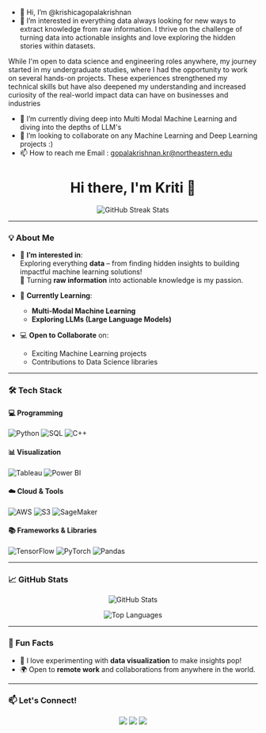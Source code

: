 - 👋 Hi, I’m @krishicagopalakrishnan
- 👀 I’m interested in everything data always looking for new ways to extract knowledge from raw information. I thrive on the challenge of turning data into actionable insights and love exploring the hidden stories within datasets.

While I'm open to data science and engineering roles anywhere, my journey started in my undergraduate studies, where I had the opportunity to work on several hands-on projects. 
These experiences strengthened my technical skills but have also deepened my understanding and increased curiosity of the real-world impact data can have on businesses and industries
- 🌱 I’m currently diving deep into Multi Modal Machine Learning and diving into the depths of LLM's
- 💞️ I’m looking to collaborate on any Machine Learning and Deep Learning projects :)
- 📫 How to reach me 
 Email : gopalakrishnan.kr@northeastern.edu



<h1 align="center">Hi there, I'm Kriti 👋</h1>

<p align="center">
  <img src="https://github-readme-streak-stats.herokuapp.com/?user=krishicagopalakrishnan&theme=radical" alt="GitHub Streak Stats"/>
</p>

---

### 💡 About Me
- 👀 **I’m interested in**:  
  Exploring everything **data** – from finding hidden insights to building impactful machine learning solutions!  
  🌟 Turning **raw information** into actionable knowledge is my passion.  

- 🌱 **Currently Learning**:  
  - **Multi-Modal Machine Learning**  
  - **Exploring LLMs (Large Language Models)**  

- 💻 **Open to Collaborate** on:  
  - Exciting Machine Learning projects  
  - Contributions to Data Science libraries  

---

### 🛠️ Tech Stack

#### 💻 Programming
![Python](https://img.shields.io/badge/-Python-3776AB?style=for-the-badge&logo=python&logoColor=white)
![SQL](https://img.shields.io/badge/-SQL-CC2927?style=for-the-badge&logo=microsoftsqlserver&logoColor=white)
![C++](https://img.shields.io/badge/-C++-00599C?style=for-the-badge&logo=cplusplus&logoColor=white)

#### 📊 Visualization
![Tableau](https://img.shields.io/badge/-Tableau-E97627?style=for-the-badge&logo=tableau&logoColor=white)
![Power BI](https://img.shields.io/badge/-Power%20BI-F2C811?style=for-the-badge&logo=powerbi&logoColor=black)

#### ☁️ Cloud & Tools
![AWS](https://img.shields.io/badge/-AWS-FF9900?style=for-the-badge&logo=amazonaws&logoColor=white)
![S3](https://img.shields.io/badge/-S3-569A31?style=for-the-badge&logo=amazons3&logoColor=white)
![SageMaker](https://img.shields.io/badge/-SageMaker-232F3E?style=for-the-badge&logo=amazonsagemaker&logoColor=white)

#### 📚 Frameworks & Libraries
![TensorFlow](https://img.shields.io/badge/-TensorFlow-FF6F00?style=for-the-badge&logo=tensorflow&logoColor=white)
![PyTorch](https://img.shields.io/badge/-PyTorch-EE4C2C?style=for-the-badge&logo=pytorch&logoColor=white)
![Pandas](https://img.shields.io/badge/-Pandas-150458?style=for-the-badge&logo=pandas&logoColor=white)

---

### 📈 GitHub Stats

<p align="center">
  <img src="https://github-readme-stats.vercel.app/api?username=krishicagopalakrishnan&show_icons=true&theme=radical" alt="GitHub Stats"/>
</p>
<p align="center">
  <img src="https://github-readme-stats.vercel.app/api/top-langs/?username=krishicagopalakrishnan&layout=compact&theme=radical" alt="Top Languages"/>
</p>

---

### 🌟 Fun Facts
- 🎨 I love experimenting with **data visualization** to make insights pop!  
- 🌍 Open to **remote work** and collaborations from anywhere in the world.  

---

### 📫 Let's Connect!

<p align="center">
  <a href="mailto:krishicagopalakrishnan@example.com"><img src="https://img.shields.io/badge/-Email-EA4335?style=for-the-badge&logo=gmail&logoColor=white"/></a>
  <a href="https://linkedin.com/in/krishicagopalakrishnan"><img src="https://img.shields.io/badge/-LinkedIn-0077B5?style=for-the-badge&logo=linkedin&logoColor=white"/></a>
  <a href="https://github.com/krishicagopalakrishnan"><img src="https://img.shields.io/badge/-GitHub-333?style=for-the-badge&logo=github&logoColor=white"/></a>
</p>


<!---
krishicago/krishicago is a ✨ special ✨ repository because its `README.md` (this file) appears on your GitHub profile.
You can click the Preview link to take a look at your changes.
--->

